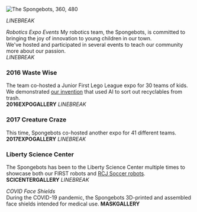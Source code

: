 
![The Spongebots, 360, 480](/spongebotme.jpg)  
  
*LINEBREAK*  
  
*Robotics Expo Events* 
My robotics team, the Spongebots, is committed to bringing the joy of innovation to young children in our town.  
We've hosted and participated in several events to teach our community more about our passion.  
*LINEBREAK*  
    
### 2016 Waste Wise
The team co-hosted a Junior First Lego League expo for 30 teams of kids.  
We demonstrated [our invention](/projects/air) that used AI to sort out recyclables from trash.  
**2016EXPOGALLERY**
*LINEBREAK*
   
### 2017 Creature Craze  
This time, Spongebots co-hosted another expo for 41 different teams.
**2017EXPOGALLERY** 
*LINEBREAK*  
  
### Liberty Science Center  
The Spongebots has been to the Liberty Science Center multiple times to showcase both our FIRST robots and [RCJ Soccer robots](/projects/rcj2021). 
**SCICENTERGALLERY**
*LINEBREAK* 

*COVID Face Shields*  
During the COVID-19 pandemic, the Spongebots 3D-printed and assembled face shields intended for medical use.
**MASKGALLERY**